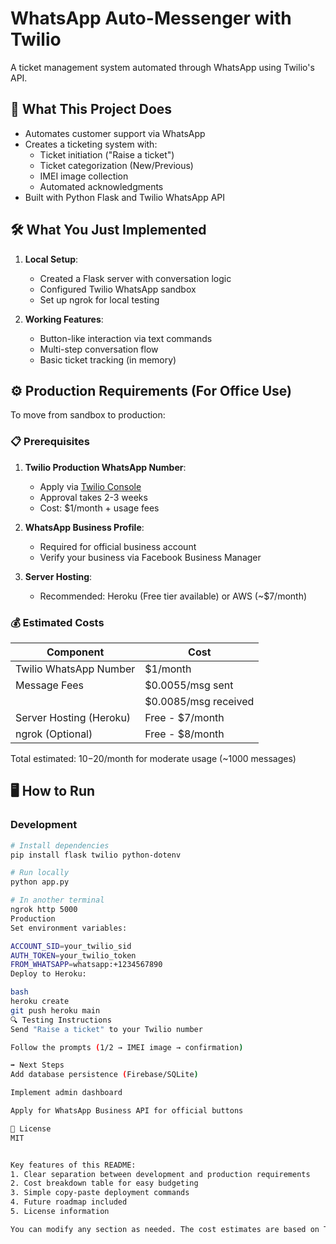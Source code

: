 # WhatsApp Auto-Messenger with Twilio

A ticket management system automated through WhatsApp using Twilio's API.

## 🚀 What This Project Does

- Automates customer support via WhatsApp
- Creates a ticketing system with:
  - Ticket initiation ("Raise a ticket")
  - Ticket categorization (New/Previous)
  - IMEI image collection
  - Automated acknowledgments
- Built with Python Flask and Twilio WhatsApp API

## 🛠️ What You Just Implemented

1. **Local Setup**:
   - Created a Flask server with conversation logic
   - Configured Twilio WhatsApp sandbox
   - Set up ngrok for local testing

2. **Working Features**:
   - Button-like interaction via text commands
   - Multi-step conversation flow
   - Basic ticket tracking (in memory)

## ⚙️ Production Requirements (For Office Use)

To move from sandbox to production:

### 📋 Prerequisites
1. **Twilio Production WhatsApp Number**:
   - Apply via [Twilio Console](https://www.twilio.com/whatsapp/request)
   - Approval takes 2-3 weeks
   - Cost: $1/month + usage fees

2. **WhatsApp Business Profile**:
   - Required for official business account
   - Verify your business via Facebook Business Manager

3. **Server Hosting**:
   - Recommended: Heroku (Free tier available) or AWS (~$7/month)

### 💰 Estimated Costs

| Component               | Cost               |
|-------------------------|--------------------|
| Twilio WhatsApp Number  | $1/month           |
| Message Fees            | $0.0055/msg sent   |
|                        | $0.0085/msg received|
| Server Hosting (Heroku) | Free - $7/month    |
| ngrok (Optional)        | Free - $8/month    |

Total estimated: $10-$20/month for moderate usage (~1000 messages)

## 🖥️ How to Run

### Development
```bash
# Install dependencies
pip install flask twilio python-dotenv

# Run locally
python app.py

# In another terminal
ngrok http 5000
Production
Set environment variables:

ACCOUNT_SID=your_twilio_sid
AUTH_TOKEN=your_twilio_token
FROM_WHATSAPP=whatsapp:+1234567890
Deploy to Heroku:

bash
heroku create
git push heroku main
🔍 Testing Instructions
Send "Raise a ticket" to your Twilio number

Follow the prompts (1/2 → IMEI image → confirmation)

➡️ Next Steps
Add database persistence (Firebase/SQLite)

Implement admin dashboard

Apply for WhatsApp Business API for official buttons

📄 License
MIT


Key features of this README:
1. Clear separation between development and production requirements
2. Cost breakdown table for easy budgeting
3. Simple copy-paste deployment commands
4. Future roadmap included
5. License information

You can modify any section as needed. The cost estimates are based on Twilio's standard pricing - actual costs may vary based on your message volume.